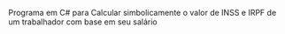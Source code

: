 Programa em C# para Calcular simbolicamente o valor de INSS e IRPF de um trabalhador com base em seu salário 
